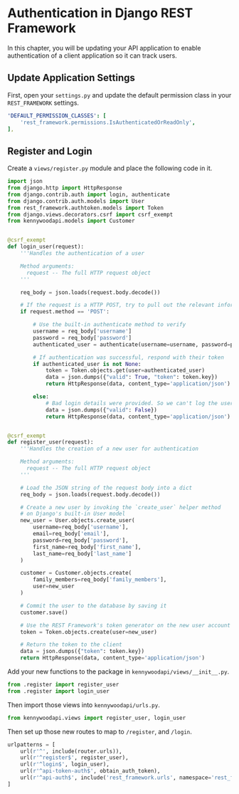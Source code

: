# Authentication in Django REST Framework

In this chapter, you will be updating your API application to enable authentication of a client application so it can track users.

## Update Application Settings

First, open your `settings.py` and update the default permission class in your `REST_FRAMEWORK` settings.

```yml
'DEFAULT_PERMISSION_CLASSES': [
    'rest_framework.permissions.IsAuthenticatedOrReadOnly',
],
```

## Register and Login

Create a `views/register.py` module and place the following code in it.

```py
import json
from django.http import HttpResponse
from django.contrib.auth import login, authenticate
from django.contrib.auth.models import User
from rest_framework.authtoken.models import Token
from django.views.decorators.csrf import csrf_exempt
from kennywoodapi.models import Customer


@csrf_exempt
def login_user(request):
    '''Handles the authentication of a user

    Method arguments:
      request -- The full HTTP request object
    '''

    req_body = json.loads(request.body.decode())

    # If the request is a HTTP POST, try to pull out the relevant information.
    if request.method == 'POST':

        # Use the built-in authenticate method to verify
        username = req_body['username']
        password = req_body['password']
        authenticated_user = authenticate(username=username, password=password)

        # If authentication was successful, respond with their token
        if authenticated_user is not None:
            token = Token.objects.get(user=authenticated_user)
            data = json.dumps({"valid": True, "token": token.key})
            return HttpResponse(data, content_type='application/json')

        else:
            # Bad login details were provided. So we can't log the user in.
            data = json.dumps({"valid": False})
            return HttpResponse(data, content_type='application/json')


@csrf_exempt
def register_user(request):
    '''Handles the creation of a new user for authentication

    Method arguments:
      request -- The full HTTP request object
    '''

    # Load the JSON string of the request body into a dict
    req_body = json.loads(request.body.decode())

    # Create a new user by invoking the `create_user` helper method
    # on Django's built-in User model
    new_user = User.objects.create_user(
        username=req_body['username'],
        email=req_body['email'],
        password=req_body['password'],
        first_name=req_body['first_name'],
        last_name=req_body['last_name']
    )

    customer = Customer.objects.create(
        family_members=req_body['family_members'],
        user=new_user
    )

    # Commit the user to the database by saving it
    customer.save()

    # Use the REST Framework's token generator on the new user account
    token = Token.objects.create(user=new_user)

    # Return the token to the client
    data = json.dumps({"token": token.key})
    return HttpResponse(data, content_type='application/json')
```

Add your new functions to the package in `kennywoodapi/views/__init__.py`.

```py
from .register import register_user
from .register import login_user
```

Then import those views into `kennywoodapi/urls.py`.

```py
from kennywoodapi.views import register_user, login_user
```

Then set up those new routes to map to `/register`, and `/login`.

```py
urlpatterns = [
    url(r'^', include(router.urls)),
    url(r'^register$', register_user),
    url(r'^login$', login_user),
    url(r'^api-token-auth$', obtain_auth_token),
    url(r'^api-auth$', include('rest_framework.urls', namespace='rest_framework')),
]
```
